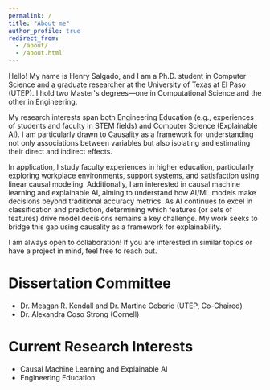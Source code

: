 ```yaml
---
permalink: /
title: "About me"
author_profile: true
redirect_from: 
  - /about/
  - /about.html
---
```


Hello! My name is Henry Salgado, and I am a Ph.D. student in Computer Science and a graduate researcher at the University of Texas at El Paso (UTEP). I hold two Master's degrees—one in Computational Science and the other in Engineering.

My research interests span both Engineering Education (e.g., experiences of students and faculty in STEM fields) and Computer Science (Explainable AI). I am particularly drawn to Causality as a framework for understanding not only associations between variables but also isolating and estimating their direct and indirect effects.

In application, I study faculty experiences in higher education, particularly exploring workplace environments, support systems, and satisfaction using linear causal modeling. Additionally, I am interested in causal machine learning and explainable AI, aiming to understand how AI/ML models make decisions beyond traditional accuracy metrics. As AI continues to excel in classification and prediction, determining which features (or sets of features) drive model decisions remains a key challenge. My work seeks to bridge this gap using causality as a framework for explainability.

I am always open to collaboration! If you are interested in similar topics or have a project in mind, feel free to reach out.

Dissertation Committee
======
* Dr. Meagan R. Kendall and Dr. Martine Ceberio (UTEP, Co-Chaired) 
* Dr. Alexandra Coso Strong (Cornell)


Current Research Interests
======
* Causal Machine Learning and Explainable AI
* Engineering Education 

